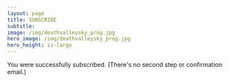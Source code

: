```yaml
---
layout: page
title: SUBSCRIBE
subtitle: 
image: /img/deathvalleysky_prog.jpg
hero_image: /img/deathvalleysky_prog.jpg
hero_height: is-large
---
```


You were successfully subscribed. (There's no second step or confirmation email.)